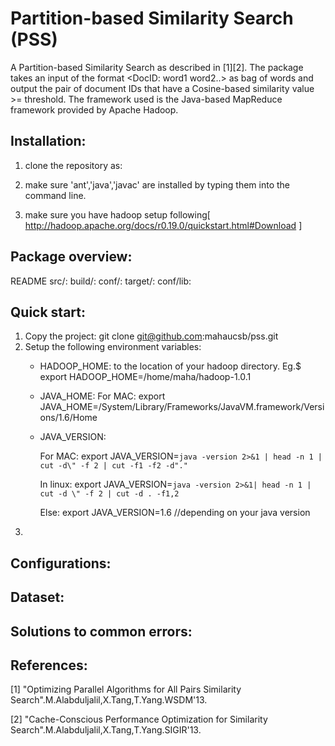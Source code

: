 Partition-based Similarity Search (PSS)
=======================================
  A Partition-based Similarity Search as described in [1][2]. The package takes an input of the format <DocID: word1 word2..> as bag of words and output the pair of document IDs that have a Cosine-based similarity value >= threshold. The framework used is the Java-based MapReduce framework provided by Apache Hadoop. 

Installation:
-------------
1) clone the repository as: 

2) make sure 'ant','java','javac' are installed by typing them into the command line.

3) make sure you have hadoop setup following[ http://hadoop.apache.org/docs/r0.19.0/quickstart.html#Download ]

Package overview:
-----------------
README
src/:
build/:
conf/:
target/:
conf/lib:


Quick start:
------------

1) Copy the project: git clone git@github.com:mahaucsb/pss.git
2) Setup the following environment variables:
   - HADOOP_HOME: to the location of your hadoop directory. Eg.$ export HADOOP_HOME=/home/maha/hadoop-1.0.1
   - JAVA_HOME: 
      For MAC: export JAVA_HOME=/System/Library/Frameworks/JavaVM.framework/Versions/1.6/Home
   - JAVA_VERSION:
   
      For MAC: export JAVA_VERSION=`java -version 2>&1 | head -n 1 | cut -d\" -f 2 | cut -f1 -f2 -d"."`

      In linux: export JAVA_VERSION=`java -version 2>&1| head -n 1 | cut -d \" -f 2 | cut -d . -f1,2`
      
      Else: export JAVA_VERSION=1.6   //depending on your java version
3)  


Configurations:
---------------


Dataset:
--------


Solutions to common errors:
----------------------------


References:
-----------

[1]  "Optimizing Parallel Algorithms for All Pairs Similarity Search".M.Alabduljalil,X.Tang,T.Yang.WSDM'13.

[2]  "Cache-Conscious Performance Optimization for Similarity Search".M.Alabduljalil,X.Tang,T.Yang.SIGIR'13.
